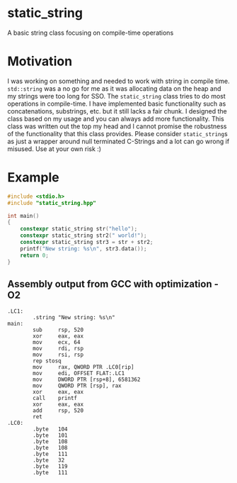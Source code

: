 # static_string
A basic string class focusing on compile-time operations

# Motivation
I was working on something and needed to work with string in compile time. `std::string` was a no go for me as it was allocating data on the heap and my strings were too long for SSO. The `static_string` class tries to do most operations in compile-time. I have implemented basic functionality such as concatenations, substrings, etc. but it still lacks a fair chunk. I designed the class based on my usage and you can always add more functionality. This class was written out the top my head and I cannot promise the robustness of the functionality that this class provides. Please consider `static_string`s as just a wrapper around null terminated C-Strings and a lot can go wrong if misused. Use at your own risk :)

# Example
```c++
#include <stdio.h>
#include "static_string.hpp"

int main()
{
    constexpr static_string str("hello");
    constexpr static_string str2(" world!");
    constexpr static_string str3 = str + str2;
    printf("New string: %s\n", str3.data());
    return 0;
}
```

## Assembly output from GCC with optimization -O2
```
.LC1:
        .string "New string: %s\n"
main:
        sub     rsp, 520
        xor     eax, eax
        mov     ecx, 64
        mov     rdi, rsp
        mov     rsi, rsp
        rep stosq
        mov     rax, QWORD PTR .LC0[rip]
        mov     edi, OFFSET FLAT:.LC1
        mov     DWORD PTR [rsp+8], 6581362
        mov     QWORD PTR [rsp], rax
        xor     eax, eax
        call    printf
        xor     eax, eax
        add     rsp, 520
        ret
.LC0:
        .byte   104
        .byte   101
        .byte   108
        .byte   108
        .byte   111
        .byte   32
        .byte   119
        .byte   111
```
